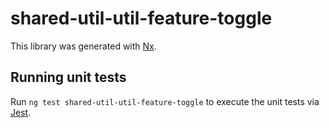 # shared-util-util-feature-toggle

This library was generated with [Nx](https://nx.dev).

## Running unit tests

Run `ng test shared-util-util-feature-toggle` to execute the unit tests via [Jest](https://jestjs.io).
